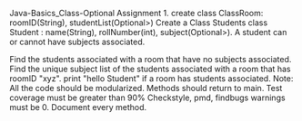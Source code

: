 Java-Basics_Class-Optional
Assignment 1. create class ClassRoom: roomID(String), studentList(Optional>)
Create a Class Students class Student : name(String), rollNumber(int), subject(Optional>). A student can or cannot have subjects associated.

Find the students associated with a room that have no subjects associated.
Find the unique subject list of the students associated with a room that has roomID "xyz".
print "hello Student" if a room has students associated.
Note: All the code should be modularized. Methods should return to main.
Test coverage must be greater than 90%
Checkstyle, pmd, findbugs warnings must be 0.
Document every method.
